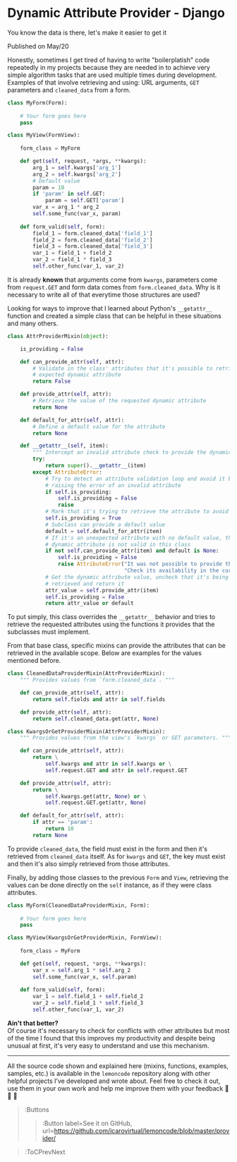 # Dynamic Attribute Provider - Django
<p data-meta="description">You know the data is there, let's make it easier to get it</p>  
<p data-meta="timestamp">Published on May/20</p>

Honestly, sometimes I get tired of having to write "boilerplatish" code repeatedly in my projects because they are needed in to achieve very simple algorithm tasks that are used multiple times during development.  
Examples of that involve retrieving and using: URL arguments, `GET` parameters and `cleaned_data` from a form.
```python
class MyForm(Form):
    
    # Your form goes here
    pass

class MyView(FormView):
    
    form_class = MyForm

    def get(self, request, *args, **kwargs):
        arg_1 = self.kwargs['arg_1']
        arg_2 = self.kwargs['arg_2']
        # Default value
        param = 10
        if 'param' in self.GET:
            param = self.GET['param']
        var_x = arg_1 * arg_2
        self.some_func(var_x, param)
    
    def form_valid(self, form):
        field_1 = form.cleaned_data['field_1']
        field_2 = form.cleaned_data['field_2']
        field_3 = form.cleaned_data['field_3']
        var_1 = field_1 + field_2
        var_2 = field_1 * field_3
        self.other_func(var_1, var_2)
``` 
It is already **known** that arguments come from `kwargs`, parameters come from `request.GET` and form data comes from `form.cleaned_data`. Why is it necessary to write all of that everytime those structures are used?

Looking for ways to improve that I learned about Python's `__getattr__` function and created a simple class that can be helpful in these situations and many others.
```python
class AttrProviderMixin(object):

    is_providing = False

    def can_provide_attr(self, attr):
        # Validate in the class' attributes that it's possible to retrieve the
        # expected dynamic attribute
        return False

    def provide_attr(self, attr):
        # Retrieve the value of the requested dynamic attribute
        return None

    def default_for_attr(self, attr):
        # Define a default value for the attribute
        return None

    def __getattr__(self, item):
        """ Intercept an invalid attribute check to provide the dynamic value. """
        try:
            return super().__getattr__(item)
        except AttributeError:
            # Try to detect an attribute validation loop and avoid it by
            # raising the error of an invalid attribute
            if self.is_providing:
                self.is_providing = False
                raise
            # Mark that it's trying to retrieve the attribute to avoid loops
            self.is_providing = True
            # Subclass can provide a default value
            default = self.default_for_attr(item)
            # If it's an unexpected attribute with no default value, the
            # dynamic attribute is not valid in this class
            if not self.can_provide_attr(item) and default is None:
                self.is_providing = False
                raise AttributeError("It was not possible to provide the attribute \"%s\" in %r. "
                                     "Check its availability in the current context." % (item, self))
            # Get the dynamic attribute value, uncheck that it's being
            # retrieved and return it
            attr_value = self.provide_attr(item)
            self.is_providing = False
            return attr_value or default
```
To put simply, this class overrides the `__getattr__` behavior and tries to retrieve the requested attributes using the functions it provides that the subclasses must implement.

From that base class, specific mixins can provide the attributes that can be retrieved in the available scope. Below are examples for the values mentioned before.
```python
class CleanedDataProviderMixin(AttrProviderMixin):
    """ Provides values from `form.cleaned_data`. """

    def can_provide_attr(self, attr):
        return self.fields and attr in self.fields

    def provide_attr(self, attr):
        return self.cleaned_data.get(attr, None)

class KwargsOrGetProviderMixin(AttrProviderMixin):
    """ Provides values from the view's `kwargs` or GET parameters. """

    def can_provide_attr(self, attr):
        return \
            self.kwargs and attr in self.kwargs or \
            self.request.GET and attr in self.request.GET

    def provide_attr(self, attr):
        return \
            self.kwargs.get(attr, None) or \
            self.request.GET.get(attr, None)

    def default_for_attr(self, attr):
        if attr == 'param':
            return 10
        return None
```
To provide `cleaned_data`, the field must exist in the form and then it's retrieved from `cleaned_data` itself. As for `kwargs` and `GET`, the key must exist and then it's also simply retrieved from those attributes. 

Finally, by adding those classes to the previous `Form` and `View`, retrieving the values can be done directly on the `self` instance, as if they were class attributes.
```python
class MyForm(CleanedDataProviderMixin, Form):
    
    # Your form goes here
    pass

class MyView(KwargsOrGetProviderMixin, FormView):
    
    form_class = MyForm

    def get(self, request, *args, **kwargs):
        var_x = self.arg_1 * self.arg_2
        self.some_func(var_x, self.param)
    
    def form_valid(self, form):
        var_1 = self.field_1 + self.field_2
        var_2 = self.field_1 * self.field_3
        self.other_func(var_1, var_2)
```
**Ain't that better?**  
Of course it's necessary to check for conflicts with other attributes but most of the time I found that this improves my productivity and despite being unusual at first, it's very easy to understand and use this mechanism.

---

All the source code shown and explained here (mixins, functions, examples, samples, etc.) is available in the `lemoncode` repository along with other helpful projects I’ve developed and wrote about. Feel free to check it out, use them in your own work and help me improve them with your feedback 🍋 🍋 🍋

> :Buttons
> > :Button label=See it on GitHub, url=https://github.com/icarovirtual/lemoncode/blob/master/provider/

> :ToCPrevNext